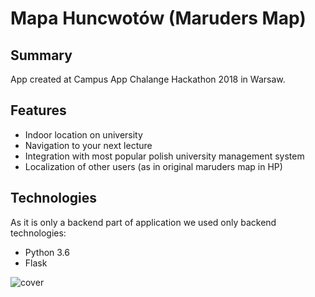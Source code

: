 # Mapa Huncwotów (Maruders Map)

## Summary
App created at Campus App Chalange Hackathon 2018 in Warsaw.

## Features
+ Indoor location on university
+ Navigation to your next lecture
+ Integration with most popular polish university management system
+ Localization of other users (as in original maruders map in HP)

## Technologies
As it is only a backend part of application we used only backend technologies:
+ Python 3.6
+ Flask

![cover](https://raw.githubusercontent.com/skarzi/mapa_huncwotow/master/images/26909082_1727873907265555_710420345_o.png)
